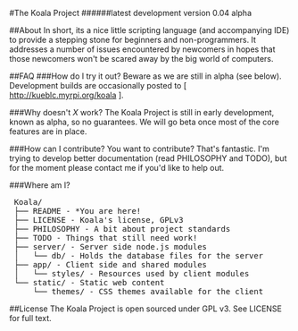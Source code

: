 #The Koala Project
######latest development version 0.04 alpha

##About
In short, its a nice little scripting language (and accompanying IDE) to provide a stepping stone for beginners and non-programmers. It addresses a number of issues encountered by newcomers in hopes that those newcomers won't be scared away by the big world of computers.

##FAQ
###How do I try it out?
Beware as we are still in alpha (see below). Development builds are occasionally posted to [ http://kueblc.myrpi.org/koala ].

###Why doesn't _X_ work?
The Koala Project is still in early development, known as alpha, so no guarantees. We will go beta once most of the core features are in place.

###How can I contribute?
You want to contribute? That's fantastic. I'm trying to develop better documentation (read PHILOSOPHY and TODO), but for the moment please contact me if you'd like to help out.

###Where am I?
<pre>
 Koala/
 ├── README - *You are here!
 ├── LICENSE - Koala's license, GPLv3
 ├── PHILOSOPHY - A bit about project standards
 ├── TODO - Things that still need work!
 ├── server/ - Server side node.js modules
 │   └── db/ - Holds the database files for the server
 ├── app/ - Client side and shared modules
 │   └── styles/ - Resources used by client modules
 └── static/ - Static web content
     └── themes/ - CSS themes available for the client
</pre>

##License
The Koala Project is open sourced under GPL v3. See LICENSE for full text.
